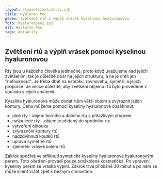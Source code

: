 ```yaml
---
layout: /layouts/aktuality.njk
title: Hyaluron Pen
perex: Zvětšení rtů a výplň vrásek kyselinou hyaluronovou
foto: hyaluronpen2.jpg
alt: Hyaluron Pen
tags: aktuality
---
```


## Zvětšení rtů a výplň vrásek pomocí kyselinou hyaluronovou

Rty jsou u každého člověka jedinečné, proto když uvažujeme nad jejich zvětšením, tak je důležité dbár na jejich strukturu, a ne je chtít jen "nafouknout". Je třeba dbát na estetiku, rovnováhu, symetrii a jejich proporce. Je velice důležité, aby zvětšení objemu rtů bylo provedené v souladu s jejich anatomií.

Kyselina hyaluronová může dodat rtům větší objem a zvýraznit jejich kontury. Čeho můžeme pomocí kyseliny hyaluronové dosáhnout:

- plné rty - objem horního a dolního rtu s přitažlivým otvorem
- našpulené rty - objem je přidaný do spodního rtu
- vytvoření oblouku
- zvýraznění kontury rtů
- nadzdvihnutí koutků rtů
- úprava symetrie rtů
- zjemnění vrásek kolem rtů

Zákrok spočívá ve stříknutí syntetické kyseliny hyaluronové hyaluronovým perem. Toto ošetření provádí pouze proškolená kosmetička. Po vpravení kyseliny perem se vráska vyplní. Zákrok trvá přibližně 30 minut a po něm se může klient vrátit zpět k běžným činnostem.

